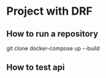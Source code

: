 # Project with DRF

## How to run a repository
git clone 
docker-compose up --build

## How to test api
